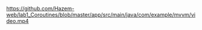 https://github.com/Hazem-web/lab1_Coroutines/blob/master/app/src/main/java/com/example/mvvm/video.mp4
